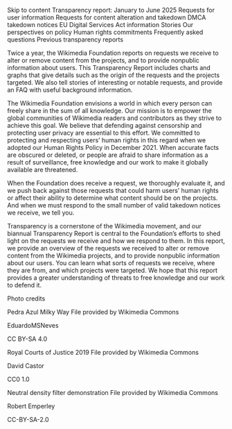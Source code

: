 Skip to content
Transparency report: January to June 2025
Requests for user information
Requests for content alteration and takedown
DMCA takedown notices
EU Digital Services Act information
Stories
Our perspectives on policy
Human rights commitments
Frequently asked questions
Previous transparency reports

Twice a year, the Wikimedia Foundation reports on requests we receive to alter or remove content from the projects, and to provide nonpublic information about users. This Transparency Report includes charts and graphs that give details such as the origin of the requests and the projects targeted. We also tell stories of interesting or notable requests, and provide an FAQ with useful background information.

The Wikimedia Foundation envisions a world in which every person can freely share in the sum of all knowledge. Our mission is to empower the global communities of Wikimedia readers and contributors as they strive to achieve this goal. We believe that defending against censorship and protecting user privacy are essential to this effort. We committed to protecting and respecting users’ human rights in this regard when we adopted our Human Rights Policy in December 2021. When accurate facts are obscured or deleted, or people are afraid to share information as a result of surveillance, free knowledge and our work to make it globally available are threatened.

When the Foundation does receive a request, we thoroughly evaluate it, and we push back against those requests that could harm users’ human rights or affect their ability to determine what content should be on the projects. And when we must respond to the small number of valid takedown notices we receive, we tell you.

Transparency is a cornerstone of the Wikimedia movement, and our biannual Transparency Report is central to the Foundation’s efforts to shed light on the requests we receive and how we respond to them. In this report, we provide an overview of the requests we received to alter or remove content from the Wikimedia projects, and to provide nonpublic information about our users. You can learn what sorts of requests we receive, where they are from, and which projects were targeted. We hope that this report provides a greater understanding of threats to free knowledge and our work to defend it.

Photo credits

Pedra Azul Milky Way 
File provided by Wikimedia Commons

EduardoMSNeves

CC BY-SA 4.0

Royal Courts of Justice 2019 
File provided by Wikimedia Commons

David Castor

CC0 1.0

Neutral density filter demonstration 
File provided by Wikimedia Commons

Robert Emperley

CC-BY-SA-2.0